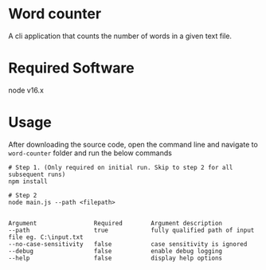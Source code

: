 # Word counter
A cli application that counts the number of words in a given text file.

# Required Software
node v16.x

# Usage
After downloading the source code, open the command line and navigate to `word-counter` folder and run the below commands
```shell
# Step 1. (Only required on initial run. Skip to step 2 for all subsequent runs)
npm install

# Step 2
node main.js --path <filepath>


Argument                Required        Argument description
--path                  true            fully qualified path of input file eg. C:\input.txt
--no-case-sensitivity   false           case sensitivity is ignored
--debug                 false           enable debug logging
--help                  false           display help options
```


